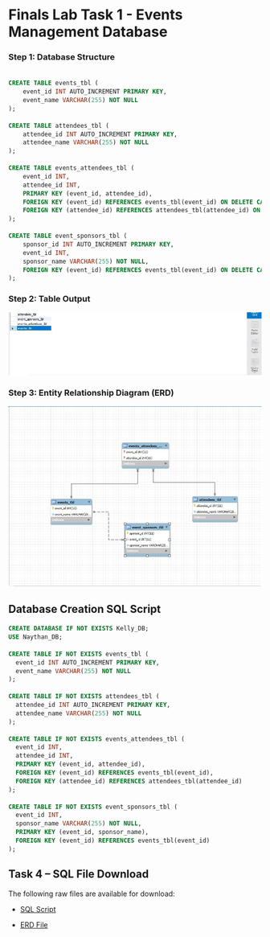 # Finals Lab Task 1 - Events Management Database

### Step 1: Database Structure

```sql

CREATE TABLE events_tbl (
    event_id INT AUTO_INCREMENT PRIMARY KEY,
    event_name VARCHAR(255) NOT NULL
);

CREATE TABLE attendees_tbl (
    attendee_id INT AUTO_INCREMENT PRIMARY KEY,
    attendee_name VARCHAR(255) NOT NULL
);

CREATE TABLE events_attendees_tbl (
    event_id INT,
    attendee_id INT,
    PRIMARY KEY (event_id, attendee_id),
    FOREIGN KEY (event_id) REFERENCES events_tbl(event_id) ON DELETE CASCADE,
    FOREIGN KEY (attendee_id) REFERENCES attendees_tbl(attendee_id) ON DELETE CASCADE
);

CREATE TABLE event_sponsors_tbl (
    sponsor_id INT AUTO_INCREMENT PRIMARY KEY,
    event_id INT,
    sponsor_name VARCHAR(255) NOT NULL,
    FOREIGN KEY (event_id) REFERENCES events_tbl(event_id) ON DELETE CASCADE
);
```

### Step 2: Table Output

![Alt Text](https://github.com/kbacus24-0576/EDM-PORTFOLIO-KELLY/blob/main/Final%20task%201/Images/TABLESs.jpg)

### Step 3: Entity Relationship Diagram (ERD)

![Alt Text](https://github.com/kbacus24-0576/EDM-PORTFOLIO-KELLY/blob/main/Final%20task%201/Images/ERD.jpg)

## Database Creation SQL Script

```sql
CREATE DATABASE IF NOT EXISTS Kelly_DB;
USE Naythan_DB;

CREATE TABLE IF NOT EXISTS events_tbl (
  event_id INT AUTO_INCREMENT PRIMARY KEY,
  event_name VARCHAR(255) NOT NULL
);

CREATE TABLE IF NOT EXISTS attendees_tbl (
  attendee_id INT AUTO_INCREMENT PRIMARY KEY,
  attendee_name VARCHAR(255) NOT NULL
);

CREATE TABLE IF NOT EXISTS events_attendees_tbl (
  event_id INT,
  attendee_id INT,
  PRIMARY KEY (event_id, attendee_id),
  FOREIGN KEY (event_id) REFERENCES events_tbl(event_id),
  FOREIGN KEY (attendee_id) REFERENCES attendees_tbl(attendee_id)
);

CREATE TABLE IF NOT EXISTS event_sponsors_tbl (
  event_id INT,
  sponsor_name VARCHAR(255) NOT NULL,
  PRIMARY KEY (event_id, sponsor_name),
  FOREIGN KEY (event_id) REFERENCES events_tbl(event_id)
);
```

## Task 4 – SQL File Download

The following raw files are available for download:

- [SQL Script](https://github.com/kbacus24-0576/EDM-PORTFOLIO-KELLY/blob/main/Final%20task%201/Files/code.sql)

- [ERD File](https://github.com/kbacus24-0576/EDM-PORTFOLIO-KELLY/blob/main/Final%20task%201/Files/erd.mwb)
